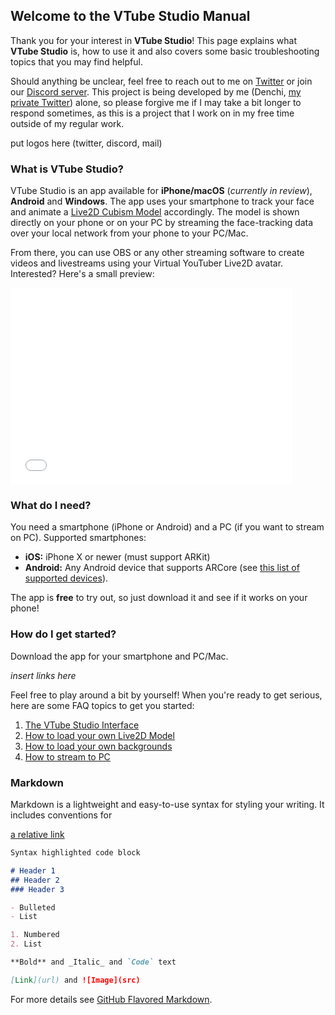## Welcome to the VTube Studio Manual

Thank you for your interest in **VTube Studio**! This page explains what **VTube Studio** is, how to use it and also covers some basic troubleshooting topics that you may find helpful.

Should anything be unclear, feel free to reach out to me on [Twitter](https://www.google.com) or join our [Discord server](https://google.com). This project is being developed by me (Denchi, [my private Twitter](https://twitter.com/DenchiSoft)) alone, so please forgive me if I may take a bit longer to respond sometimes, as this is a project that I work on in my free time outside of my regular work.

put logos here (twitter, discord, mail)

### What is VTube Studio?

VTube Studio is an app available for **iPhone/macOS** (*currently in review*), **Android** and **Windows**. The app uses your smartphone to track your face and animate a [Live2D Cubism Model](https://www.live2d.com/en/) accordingly. The model is shown directly on your phone or on your PC by streaming the face-tracking data over your local network from your phone to your PC/Mac.

From there, you can use OBS or any other streaming software to create videos and livestreams using your Virtual YouTuber Live2D avatar. Interested? Here's a small preview:

<iframe width="450" height="315" src="//www.youtube.com/embed/pg6A4srAXyA" frameborder="0" allowfullscreen="allowfullscreen">&nbsp;</iframe>

<br />

### What do I need?

You need a smartphone (iPhone or Android) and a PC (if you want to stream on PC). Supported smartphones:

- **iOS:** iPhone X or newer (must support ARKit)
- **Android:** Any Android device that supports ARCore (see [this list of supported devices](https://developers.google.com/ar/discover/supported-devices)).

The app is **free** to try out, so just download it and see if it works on your phone!

### How do I get started?

Download the app for your smartphone and PC/Mac. 

*insert links here*

Feel free to play around a bit by yourself! When you're ready to get serious, here are some FAQ topics to get you started:

1. [The VTube Studio Interface](docs/faq.md#interface)
2. [How to load your own Live2D Model](docs/faq.md#own-models)
3. [How to load your own backgrounds](docs/faq.md#own-backgrounds)
4. [How to stream to PC](docs/faq.md#stream)

### Markdown

Markdown is a lightweight and easy-to-use syntax for styling your writing. It includes conventions for

[a relative link](docs/another-page.md)

```markdown
Syntax highlighted code block

# Header 1
## Header 2
### Header 3

- Bulleted
- List

1. Numbered
2. List

**Bold** and _Italic_ and `Code` text

[Link](url) and ![Image](src)
```

For more details see [GitHub Flavored Markdown](https://guides.github.com/features/mastering-markdown/).
